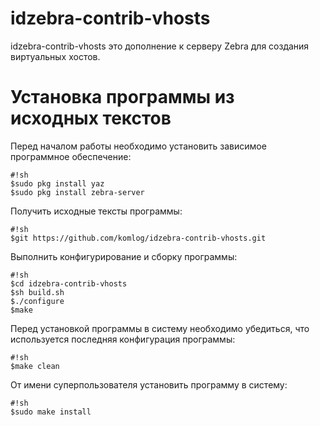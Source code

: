 # idzebra-contrib-vhosts 

idzebra-contrib-vhosts это дополнение к серверу Zebra для создания виртуальных хостов. 

# Установка программы из исходных текстов

Перед началом работы необходимо установить зависимое программное обеспечение:

```
#!sh
$sudo pkg install yaz
$sudo pkg install zebra-server
```

Получить исходные тексты программы:

```
#!sh
$git https://github.com/komlog/idzebra-contrib-vhosts.git
```

Выполнить конфигурирование и сборку программы:

```
#!sh
$cd idzebra-contrib-vhosts
$sh build.sh
$./configure
$make
```

Перед установкой программы в систему необходимо убедиться, что используется последняя конфигурация программы:

```
#!sh
$make clean
```

От имени суперпользователя установить программу в систему:

```
#!sh
$sudo make install
```
